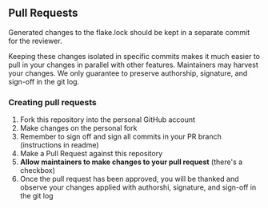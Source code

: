 ## Pull Requests

Generated changes to the flake.lock should be kept in a separate commit for the
reviewer.

Keeping these changes isolated in specific commits makes it much easier to pull
in your changes in parallel with other features.  Maintainers may harvest your
changes.  We only guarantee to preserve authorship, signature, and sign-off in
the git log.

### Creating pull requests

1. Fork this repository into the personal GitHub account
1. Make changes on the personal fork
1. Remember to sign off and sign all commits in your PR branch (instructions in readme)
1. Make a Pull Request against this repository
1. **Allow maintainers to make changes to your pull request** (there's a
   checkbox)
1. Once the pull request has been approved, you will be thanked and observe your
   changes applied with authorshi, signature, and sign-off in the git log

